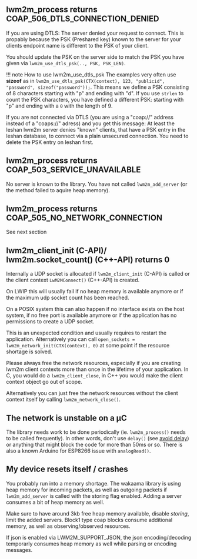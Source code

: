 ## lwm2m_process returns COAP_506_DTLS_CONNECTION_DENIED

If you are using DTLS: The server denied your request to connect. This is propably because the
PSK (Preshared key) known to the server for your clients endpoint name is different to the PSK of your client.

You should update the PSK on the server side to match the PSK you have given via `lwm2m_use_dtls_psk(.., PSK, PSK_LEN)`.

!!! note How to use lwm2m_use_dtls_psk
    The examples very often use **sizeof** as in `lwm2m_use_dtls_psk(CTX(context), 123, "publicid", "password", sizeof("password"));`.
    This means we define a PSK consisting of 8 characters starting with "p" and ending with "d". If you use `strlen` to count the
    PSK characters, you have defined a different PSK: starting with "p" and ending with a `0` with the length of 9.

If you are not connected via DTLS (you are using a "coap://" address instead of a "coaps://" adress) and you
get this message: At least the leshan lwm2m server denies "known" clients, that have a PSK entry in the leshan database, to connect
via a plain unsecured connection. You need to delete the PSK entry on leshan first.

## lwm2m_process returns COAP_503_SERVICE_UNAVAILABLE

No server is known to the library.
You have not called `lwm2m_add_server` (or the method failed to aquire heap memory).

## lwm2m_process returns COAP_505_NO_NETWORK_CONNECTION

See next section

## lwm2m_client_init (C-API)/ lwm2m.socket_count() (C++-API) returns 0 

Internally a UDP socket is allocated if `lwm2m_client_init` (C-API) is called or the client context `LwM2MConnect()` (C++-API) is created.

On LWIP this will usually fail if no heap memory is available anymore or if the maximum udp socket count has been reached.

On a POSIX system this can also happen if no interface exists on the host system, if no free port is available anymore or if the application has no permissions to create a UDP socket.

This is an unexpected condition and usually requires to restart the application. Alternatively you can
call `open_sockets = lwm2m_network_init(CTX(context), 0)` at some point if the resource shortage is solved.

Please always free the network resources, especially if you are creating lwm2m client contexts more than once in the lifetime of your application.
In C, you would do a `lwm2m_client_close`, in C++ you would make the client context object go out of scope.

Alternatively you can just free the network resources without the client context itself by calling `lwm2m_network_close()`.

## The network is unstable on a µC

The library needs work to be done periodically (ie. `lwm2m_process()` needs to be called frequently). In other words, don't use `delay()` (see [avoid delay](http://playground.arduino.cc/Code/AvoidDelay)) or anything that might block the code for more than 50ms or so. There is also a known Arduino for ESP8266 issue with `analogRead()`.

## My device resets itself / crashes

You probably run into a memory shortage. The wakaama library is using heap memory
for incoming packets, as well as outgoing packets if `lwm2m_add_server` is called with
the storing flag enabled. Adding a server consumes a bit of heap memory as well.

Make sure to have around 3kb free heap memory available, disable *storing*, limit the added servers.
Block1 type coap blocks consume additional memory, as well as observing/observed resources.

If json is enabled via LWM2M_SUPPORT_JSON, the json encoding/decoding temporarly consumes
heap memory as well while parsing or encoding messages.
